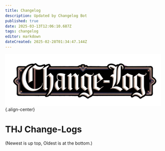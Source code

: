 ```yaml
---
title: Changelog
description: Updated by Changelog Bot
published: true
date: 2025-03-13T12:06:10.687Z
tags: changelog
editor: markdown
dateCreated: 2025-02-28T01:34:47.144Z
---
```


![change-logs.webp](/change-logs.webp){.align-center}
# THJ Change-Logs
(Newest is up top, Oldest is at the bottom.)
